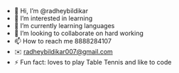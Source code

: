 - 👋 Hi, I’m @radheybildikar
- 👀 I’m interested in learning
- 🌱 I’m currently learning languages
- 💞️ I’m looking to collaborate on hard working
- 📫 How to reach me 8888284107
- ✉️ radheybildikar007@gmail.com
- ⚡ Fun fact: loves to play Table Tennis and like to code

<!---
radheybildikar/radheybildikar is a ✨ special ✨ repository because its `README.md` (this file) appears on your GitHub profile.
You can click the Preview link to take a look at your changes.
--->
